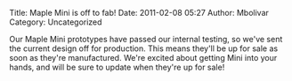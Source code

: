 Title: Maple Mini is off to fab!
Date: 2011-02-08 05:27
Author: Mbolivar
Category: Uncategorized

Our Maple Mini prototypes have passed our internal testing, so we've
sent the current design off for production. This means they'll be up for
sale as soon as they're manufactured. We're excited about getting Mini
into your hands, and will be sure to update when they're up for sale!
